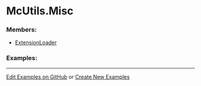 # <a id="McUtils.Misc">McUtils.Misc</a>
    


### Members:

  - [ExtensionLoader](Misc/ExtensionLoader/ExtensionLoader.md)

### Examples:



___

[Edit Examples on GitHub](https://github.com/McCoyGroup/References/edit/gh-pages/Documentation/examples/McUtils/Misc.md) or 
[Create New Examples](https://github.com/McCoyGroup/References/new/gh-pages/?filename=Documentation/examples/McUtils/Misc.md)